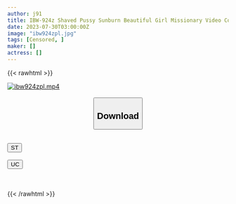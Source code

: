 ```yaml
---
author: j91
title: IBW-924z Shaved Pussy Sunburn Beautiful Girl Missionary Video Collection 4 Hours
date: 2023-07-30T03:00:00Z
image: "ibw924zpl.jpg"
tags: [Censored, ]
maker: []
actress: []
---
```



{{< rawhtml >}}

<div class="video" data-videoid="a7eMdZMR8VIx3RQ">
    <a href="javascript:;">
        <img src="https://my.j91.asia/posts/ibw924zpl/ibw924zpl.jpg" width="WIDTH" height="HEIGHT" alt="ibw924zpl.mp4" loading="lazy">
    </a>
</div>

<script type="text/javascript" src="https://j91.asia/asset/on-demand-st.js"></script>

<br>
  <link rel="stylesheet" href="https://j91.asia/asset/bs5.css">
  
  <center>
  <button class="btn btn-primary" type="button" data-bs-toggle="collapse" data-bs-target=".multi-collapse" aria-expanded="false" aria-controls="multiCollapseExample1 multiCollapseExample2"><h2>Download</h2></button></center>
</p>
<div class="row">
  <div class="col">
    <div class="collapse multi-collapse" id="multiCollapseExample1">
      <div class="card card-body">
	      	      <br>
<div class="buttons">  
<a href="https://streamtape.to/v/a7eMdZMR8VIx3RQ"><button class="btn-hover color-3"><i class="fa fa-download"></i> ST</button></a></div>
    </div>
  </div>
</div>
  <div class="col">
    <div class="collapse multi-collapse" id="multiCollapseExample2">
      <div class="card card-body">
	      <br>
<div class="buttons">
    <a href="https://userscloud.com/08e3vht7swia"><button class="btn-hover color-9"><i class="fa fa-download"></i> UC</button></a></div>
<br><br>
      </div>
    </div>
  </div>
</div>

{{< /rawhtml >}}